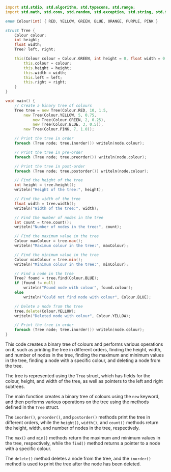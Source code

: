 ```d
import std.stdio, std.algorithm, std.typecons, std.range;
import std.math, std.conv, std.random, std.exception, std.string, std.foreach;

enum Colour(int) { RED, YELLOW, GREEN, BLUE, ORANGE, PURPLE, PINK }

struct Tree {
    Colour colour;
    int height;
    float width;
    Tree? left, right;

    this(Colour colour = Colour.GREEN, int height = 0, float width = 0.0, Tree? left = null, Tree? right = null) pure nothrow {
        this.colour = colour;
        this.height = height;
        this.width = width;
        this.left = left;
        this.right = right;
    }
}

void main() {
    // Create a binary tree of colours
    Tree tree = new Tree(Colour.RED, 10, 1.5,
        new Tree(Colour.YELLOW, 5, 0.75,
            new Tree(Colour.GREEN, 2, 0.25),
            new Tree(Colour.BLUE, 3, 0.5)),
        new Tree(Colour.PINK, 7, 1.0));

    // Print the tree in order
    foreach (Tree node; tree.inorder()) writeln(node.colour);

    // Print the tree in pre-order
    foreach (Tree node; tree.preorder()) writeln(node.colour);

    // Print the tree in post-order
    foreach (Tree node; tree.postorder()) writeln(node.colour);

    // Find the height of the tree
    int height = tree.height();
    writeln("Height of the tree:", height);

    // Find the width of the tree
    float width = tree.width();
    writeln("Width of the tree:", width);

    // Find the number of nodes in the tree
    int count = tree.count();
    writeln("Number of nodes in the tree:", count);

    // Find the maximum value in the tree
    Colour maxColour = tree.max();
    writeln("Maximum colour in the tree:", maxColour);

    // Find the minimum value in the tree
    Colour minColour = tree.min();
    writeln("Minimum colour in the tree:", minColour);

    // Find a node in the tree
    Tree? found = tree.find(Colour.BLUE);
    if (found != null)
        writeln("Found node with colour", found.colour);
    else
        writeln("Could not find node with colour", Colour.BLUE);

    // Delete a node from the tree
    tree.delete(Colour.YELLOW);
    writeln("Deleted node with colour", Colour.YELLOW);

    // Print the tree in order
    foreach (Tree node; tree.inorder()) writeln(node.colour);
}
```

This code creates a binary tree of colours and performs various operations on it, such as printing the tree in different orders, finding the height, width, and number of nodes in the tree, finding the maximum and minimum values in the tree, finding a node with a specific colour, and deleting a node from the tree.

The tree is represented using the `Tree` struct, which has fields for the colour, height, and width of the tree, as well as pointers to the left and right subtrees.

The main function creates a binary tree of colours using the `new` keyword, and then performs various operations on the tree using the methods defined in the `Tree` struct.

The `inorder()`, `preorder()`, and `postorder()` methods print the tree in different orders, while the `height()`, `width()`, and `count()` methods return the height, width, and number of nodes in the tree, respectively.

The `max()` and `min()` methods return the maximum and minimum values in the tree, respectively, while the `find()` method returns a pointer to a node with a specific colour.

The `delete()` method deletes a node from the tree, and the `inorder()` method is used to print the tree after the node has been deleted.